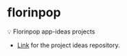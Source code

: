 # florinpop
💡 Florinpop app-ideas projects 

- [Link](https://github.com/florinpop17/app-ideas) for the project ideas repository.
